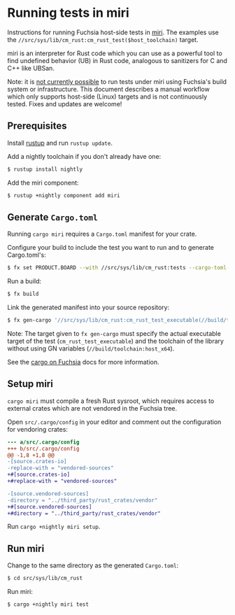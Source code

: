 # Running tests in miri

Instructions for running Fuchsia host-side tests in [miri]. The examples use the
`//src/sys/lib/cm_rust:cm_rust_test($host_toolchain)` target.

miri is an interpreter for Rust code which you can use as a powerful tool to
find undefined behavior (UB) in Rust code, analogous to sanitizers for C and
C++ like UBSan.

Note: it is [not currently possible][miri-monorail] to run tests under miri
using Fuchsia's build system or infrastructure. This document describes a manual
workflow which only supports host-side (Linux) targets and is not
continuously tested. Fixes and updates are welcome!

## Prerequisites

Install [rustup] and run `rustup update`.

Add a nightly toolchain if you don't already have one:

```sh
$ rustup install nightly
```

Add the miri component:

```sh
$ rustup +nightly component add miri
```

## Generate `Cargo.toml`

Running `cargo miri` requires a `Cargo.toml` manifest for your crate.

Configure your build to include the test you want to run and to generate Cargo.toml's:

```sh
$ fx set PRODUCT.BOARD --with //src/sys/lib/cm_rust:tests --cargo-toml-gen
```

Run a build:

```sh
$ fx build
```

Link the generated manifest into your source repository:

```sh
$ fx gen-cargo '//src/sys/lib/cm_rust:cm_rust_test_executable(//build/toolchain:host_x64)'
```

Note: The target given to `fx gen-cargo` must specify the actual executable
target of the test (`cm_rust_test_executable`) and the toolchain of the library
without using GN variables (`//build/toolchain:host_x64`).

See the [cargo on Fuchsia][cargo-toml-gen] docs for more information.

## Setup miri

`cargo miri` must compile a fresh Rust sysroot, which requires access to
external crates which are not vendored in the Fuchsia tree.

Open `src/.cargo/config` in your editor and comment out the configuration for
vendoring crates:

```diff
--- a/src/.cargo/config
+++ b/src/.cargo/config
@@ -1,8 +1,8 @@
-[source.crates-io]
-replace-with = "vendored-sources"
+#[source.crates-io]
+#replace-with = "vendored-sources"

-[source.vendored-sources]
-directory = "../third_party/rust_crates/vendor"
+#[source.vendored-sources]
+#directory = "../third_party/rust_crates/vendor"
```

Run `cargo +nightly miri setup`.

## Run miri

Change to the same directory as the generated `Cargo.toml`:

```sh
$ cd src/sys/lib/cm_rust
```

Run miri:

```sh
$ cargo +nightly miri test
```

[miri]: https://github.com/rust-lang/miri
[miri-monorail]: https://bugs.fuchsia.dev/p/fuchsia/issues/detail?id=88691
[rustup]: https://rustup.rs/
[cargo-toml-gen]: /docs/development/languages/rust/cargo.md#cargo-toml-gen
